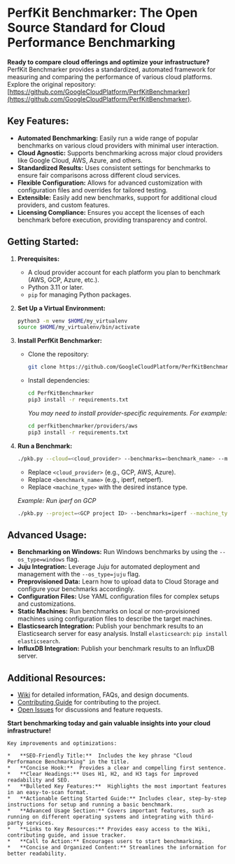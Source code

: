 # PerfKit Benchmarker: The Open Source Standard for Cloud Performance Benchmarking

**Ready to compare cloud offerings and optimize your infrastructure?** PerfKit Benchmarker provides a standardized, automated framework for measuring and comparing the performance of various cloud platforms. Explore the original repository: [https://github.com/GoogleCloudPlatform/PerfKitBenchmarker](https://github.com/GoogleCloudPlatform/PerfKitBenchmarker).

## Key Features:

*   **Automated Benchmarking:** Easily run a wide range of popular benchmarks on various cloud providers with minimal user interaction.
*   **Cloud Agnostic:** Supports benchmarking across major cloud providers like Google Cloud, AWS, Azure, and others.
*   **Standardized Results:** Uses consistent settings for benchmarks to ensure fair comparisons across different cloud services.
*   **Flexible Configuration:** Allows for advanced customization with configuration files and overrides for tailored testing.
*   **Extensible:** Easily add new benchmarks, support for additional cloud providers, and custom features.
*   **Licensing Compliance:**  Ensures you accept the licenses of each benchmark before execution, providing transparency and control.

## Getting Started:

1.  **Prerequisites:**

    *   A cloud provider account for each platform you plan to benchmark (AWS, GCP, Azure, etc.).
    *   Python 3.11 or later.
    *   `pip` for managing Python packages.

2.  **Set Up a Virtual Environment:**

    ```bash
    python3 -m venv $HOME/my_virtualenv
    source $HOME/my_virtualenv/bin/activate
    ```

3.  **Install PerfKit Benchmarker:**

    *   Clone the repository:
        ```bash
        git clone https://github.com/GoogleCloudPlatform/PerfKitBenchmarker.git
        ```
    *   Install dependencies:
        ```bash
        cd PerfKitBenchmarker
        pip3 install -r requirements.txt
        ```
        *You may need to install provider-specific requirements. For example:*
        ```bash
        cd perfkitbenchmarker/providers/aws
        pip3 install -r requirements.txt
        ```

4.  **Run a Benchmark:**

    ```bash
    ./pkb.py --cloud=<cloud_provider> --benchmarks=<benchmark_name> --machine_type=<machine_type>
    ```
    *   Replace `<cloud_provider>` (e.g., GCP, AWS, Azure).
    *   Replace `<benchmark_name>` (e.g., iperf, netperf).
    *   Replace `<machine_type>` with the desired instance type.

    *Example: Run iperf on GCP*
    ```bash
    ./pkb.py --project=<GCP project ID> --benchmarks=iperf --machine_type=f1-micro
    ```

## Advanced Usage:

*   **Benchmarking on Windows:** Run Windows benchmarks by using the `--os_type=windows` flag.
*   **Juju Integration:** Leverage Juju for automated deployment and management with the `--os_type=juju` flag.
*   **Preprovisioned Data:** Learn how to upload data to Cloud Storage and configure your benchmarks accordingly.
*   **Configuration Files:** Use YAML configuration files for complex setups and customizations.
*   **Static Machines:** Run benchmarks on local or non-provisioned machines using configuration files to describe the target machines.
*   **Elasticsearch Integration:** Publish your benchmark results to an Elasticsearch server for easy analysis.  Install `elasticsearch`: `pip install elasticsearch`.
*   **InfluxDB Integration:**  Publish your benchmark results to an InfluxDB server.

## Additional Resources:

*   [Wiki](https://github.com/GoogleCloudPlatform/PerfKitBenchmarker/wiki) for detailed information, FAQs, and design documents.
*   [Contributing Guide](https://github.com/GoogleCloudPlatform/PerfKitBenchmarker/blob/master/CONTRIBUTING.md) for contributing to the project.
*   [Open Issues](https://github.com/GoogleCloudPlatform/PerfKitBenchmarker/issues) for discussions and feature requests.

**Start benchmarking today and gain valuable insights into your cloud infrastructure!**
```
Key improvements and optimizations:

*   **SEO-Friendly Title:**  Includes the key phrase "Cloud Performance Benchmarking" in the title.
*   **Concise Hook:**  Provides a clear and compelling first sentence.
*   **Clear Headings:** Uses H1, H2, and H3 tags for improved readability and SEO.
*   **Bulleted Key Features:**  Highlights the most important features in an easy-to-scan format.
*   **Actionable Getting Started Guide:** Includes clear, step-by-step instructions for setup and running a basic benchmark.
*   **Advanced Usage Section:** Covers important features, such as running on different operating systems and integrating with third-party services.
*   **Links to Key Resources:** Provides easy access to the Wiki, contributing guide, and issue tracker.
*   **Call to Action:** Encourages users to start benchmarking.
*   **Concise and Organized Content:** Streamlines the information for better readability.